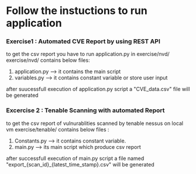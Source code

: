 # Follow the instuctions to run application


### Exercise1 : Automated CVE Report by using REST API

to get the csv report you have to run application.py in exercise/nvd/
exercise/nvd/ contains below files:
1. application.py --> it contains the main script
2. variables.py --> it contains constant variable or store user input

after suucessfull execution of application.py script a "CVE_data.csv" file will be generated

### Excercise 2 : Tenable Scanning with automated Report

to get the csv report of vulnurablities scanned by tenable nessus on local vm
 exercise/tenable/ contains below files :
 1. Constants.py --> it contains constant variable.
 2. main.py --> its main script which produce csv report
 
 after successfull execution of main.py script a file named "export_{scan_id}_{latest_time_stamp}.csv" will be generated
 

